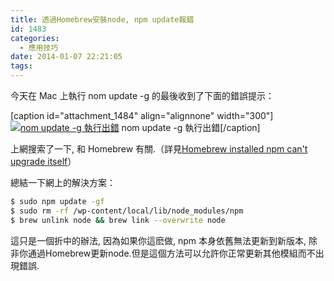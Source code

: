 ```yaml
---
title: 透過Homebrew安裝node, npm update報錯
id: 1483
categories:
  - 應用技巧
date: 2014-01-07 22:21:05
tags:
---
```


今天在 Mac 上執行 nom update -g 的最後收到了下面的錯誤提示：

[caption id="attachment_1484" align="alignnone" width="300"][![nom update -g 執行出錯](/wp-content/uploads/2014/01/螢幕快照-2014-01-07-22.14.48-300x210.png)](/wp-content/uploads/2014/01/螢幕快照-2014-01-07-22.14.48-e1389272840770.png) nom update -g 執行出錯[/caption]

上網搜索了一下, 和 Homebrew 有關.（詳見[Homebrew installed npm can't upgrade itself](https://github.com/Homebrew/homebrew/issues/22408 "Homebrew installed npm can")）

<!--more-->

總結一下網上的解決方案：

```bash
$ sudo npm update -gf
$ sudo rm -rf /wp-content/local/lib/node_modules/npm
$ brew unlink node && brew link --overwrite node
```

這只是一個折中的辦法, 因為如果你這麽做, npm 本身依舊無法更新到新版本, 除非你通過Homebrew更新node.但是這個方法可以允許你正常更新其他模組而不出現錯誤.
